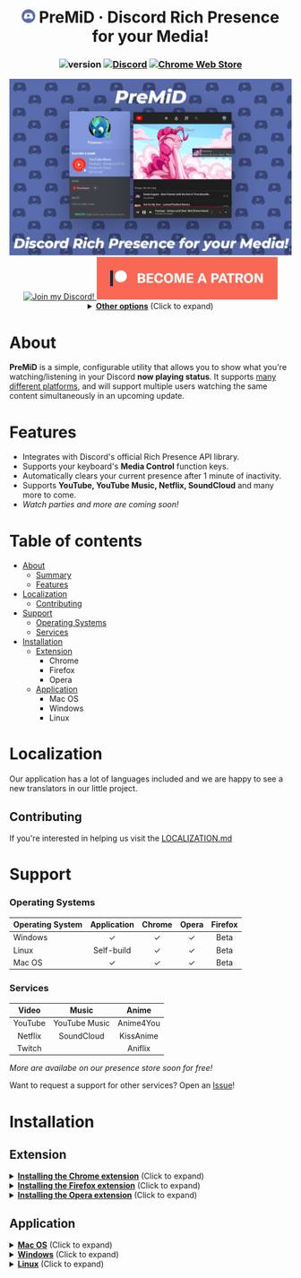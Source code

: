 <div align="center">

# <img src="gitassets/icon.png" width="24px" draggable="false"><b> </b>PreMiD &middot; Discord Rich Presence for your Media!
### ![version](https://img.shields.io/badge/Version-1.2-brightgreen.svg?style=for-the-badge) [![Discord](https://img.shields.io/discord/493130730549805057.svg?style=for-the-badge)](https://discord.gg/Kw7WaYn) [![Chrome Web Store](https://img.shields.io/chrome-web-store/d/agjnjboanicjcpenljmaaigopkgdnihi.svg?label=Chrome&logo=google%20chrome&logoColor=white&colorA=4285F4&style=for-the-badge)](https://chrome.google.com/webstore/detail/premid/agjnjboanicjcpenljmaaigopkgdnihi?hl=de)

<img src="gitassets/PreMiDExample.png">


<a target="_blank" href="https://discord.gg/WvfVZ8T" title="Join our Discord!">
<img draggable="false" src="https://discordapp.com/api/guilds/493130730549805057/widget.png?style=banner2" height="76px" draggable="false" alt="Join my Discord!">
</a>
<a target="_blank" href="https://www.patreon.com/bePatron?u=4610890" data-patreon-widget-type="become-patron-button"><img src="gitassets/patreonBTN.png" draggable="false" height="76px" alt="Support me on Patreon!"></a>
<details>
  <summary><b><u>Other options</u></b> (Click to expand)</summary>

  <ol>

<a target="_blank" href="https://ko-fi.com/E1E1HLLE"><img draggable="false" height="56px" src='https://az743702.vo.msecnd.net/cdn/kofi1.png?v=0' border='0' alt='Buy Me a Coffee at ko-fi.com' /></a>
<a target="_blank" href="https://www.paypal.com/cgi-bin/webscr?cmd=_s-xclick&hosted_button_id=ZU8Q766ACS2WS&lc=US"><img src="gitassets/PayPal.svg" height="56px" draggable="false" alt="PayPal"></a>
#### BitCoin: `18WHUcQbThwExKhUyLGPRFUGSwFqftpsEn`
  </ol>
</details>
</div>

# About

**PreMiD** is a simple, configurable utility that allows you to show what you're watching/listening in your Discord **now playing status**. It supports [many different platforms](#support), and will support multiple users watching the same content simultaneously in an upcoming update.

# Features

- Integrates with Discord's official Rich Presence API library.
- Supports your keyboard's **Media Control** function keys.
- Automatically clears your current presence after 1 minute of inactivity.
- Supports **YouTube, YouTube Music, Netflix, SoundCloud** and many more to come.
- _Watch parties and more are coming soon!_

# Table of contents

- [About](#about)
  - [Summary](#summary)
  - [Features](#features)
- [Localization](#localization)
  - [Contributing](#contributing)
- [Support](#support)
  - [Operating Systems](#operating-systems)
  - [Services](#services)
- [Installation](#installation)
  - [Extension](#extension)
    - Chrome
    - Firefox
    - Opera
  - [Application](#application)
    - Mac OS
    - Windows
    - Linux

# Localization
Our application has a lot of languages included and we are happy to see a new translators in our little project.

## Contributing
If you're interested in helping us visit the [LOCALIZATION.md](/LOCALIZATION.md)

# Support

### **Operating Systems**

| Operating System | Application | Chrome | Opera | Firefox |
| :--- | :---: | :---: | :---: | :---: |
| Windows | ✓ | ✓ | ✓ | Beta |
| Linux | Self-build | ✓ | ✓ | Beta |
| Mac OS | ✓ | ✓ | ✓ | Beta |

### **Services**

| Video   | Music         | Anime       |
| :---: | :---: | :---: |
| YouTube | YouTube Music | Anime4You   |
| Netflix | SoundCloud    | KissAnime   |
| Twitch  |               | Aniflix     |

<i>More are availabe on our presence store soon for free!</i>

Want to request a support for other services? Open an [Issue](https://github.com/Timeraa/PreMiD/issues/new?template=service_request.md)!

# Installation

## Extension

<details>
  <summary><b><u>Installing the Chrome extension</u></b> (Click to expand)</summary>
  <h1>Chrome Extension Installation</h1>
  <ol>
    <li>Click <a href="https://chrome.google.com/webstore/detail/premid/agjnjboanicjcpenljmaaigopkgdnihi">this</a> link</li>
    </li>
    <li>Click "Add to Chrome"</li>
    <li>Install the <a href="#application">application</a></li>
  </ol>
</details>
<details>
  <summary><b><u>Installing the Firefox extension</u></b> (Click to expand)</summary>
  <h1>Firefox Extension Installation</h1>
  <ol>
    <li>Click <a href="https://addons.mozilla.org/de/firefox/addon/premid/">this</a> link</li>
    </li>
    <li>Click "Add to Firefox"</li>
    <li>Install the <a href="#application">application</a></li>
  </ol>
</details>
<details>
<summary><b><u>Installing the Opera extension</u></b> (Click to expand)</summary>
  <h1>Opera Extension Installation</h1>
  <ol>
    <li>Install the extension called "<a href="https://addons.opera.com/en/extensions/details/install-chrome-extensions/">Install Chrome Extensions</a>"
    </li>
    <li>Now install the <a href="https://chrome.google.com/webstore/detail/premid/agjnjboanicjcpenljmaaigopkgdnihi">PreMiD extension</a></li>
    <li>Install the <a href="#application">application</a></li>
  </ol>
</details>

## Application

<details>
  <summary><b><u>Mac OS</u></b> (Click to expand)</summary>
  <h1>Installation on Mac OS</h1>
  <ol>
    <li>Download the latest version of the <a href="https://github.com/Timeraa/YT-Presence/releases/latest">application</a>
    </li>
    <li>Open the downloaded <b>.dmg</b> file</li>
    <li>Drag <b>PreMiD</b> Into your <b>Applications</b> Folder</li>
    <li>Open your Launchpad or press F4</li>
    <li>Open <b>PreMiD</b></li>
    <li>Press <b>"Allow"</b> if a window pops up</li>
    <li>Install <a href="#extension">extension</a> if not already</li>
  </ol>
</details>

<details>
  <summary><b><u>Windows</u></b> (Click to expand)</summary>
  <h1>Installation on Windows</h1>
  <ol>
    <li>Download the latest installer from <a href="https://github.com/Timeraa/YT-Presence/releases/">here</a></li>
    <li>Open the downloaded <b>.exe</b> installer</li>
    <li>If SmartScreen comes up press more informations then press run anyways. (It's not a virus, I promise.)</li>
    <li>YouTube Presence should install itself and start automatically. (You can tell by looking at the taskbar.)</li>
    <li>Install the <a href="#extension">extension</a>, if you haven't already.</li>
  </ol>
</details>

<details>
  <summary><b><u>Linux</u></b> (Click to expand)</summary>
  <h1>Installation on Linux</h1>
  <p>If you want to talk about the GNU/Linux support: https://github.com/Timeraa/PreMiD/issues/21</p>
  <ol>
    <li>Clone the repository: <code>git clone https://github.com/Timeraa/PreMiD.git</code></li>
    <li>Change the working directory: <code>cd PreMiD/src</code></li>
    <li>Install dependencies and the application itself: <code>npm install</code></li>
    <li>Now you can start the application: <code>npm start</code></li>
  </ol>
</details>
